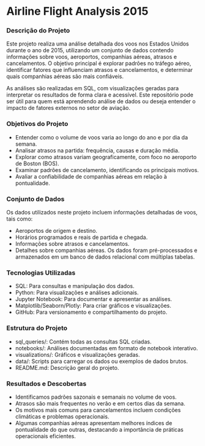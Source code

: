 # Airline Flight Analysis 2015
### Descrição do Projeto
Este projeto realiza uma análise detalhada dos voos nos Estados Unidos durante o ano de 2015, utilizando um conjunto de dados contendo informações sobre voos, aeroportos, companhias aéreas, atrasos e cancelamentos. O objetivo principal é explorar padrões no tráfego aéreo, identificar fatores que influenciam atrasos e cancelamentos, e determinar quais companhias aéreas são mais confiáveis.

As análises são realizadas em SQL, com visualizações geradas para interpretar os resultados de forma clara e acessível. Este repositório pode ser útil para quem está aprendendo análise de dados ou deseja entender o impacto de fatores externos no setor de aviação.

### Objetivos do Projeto
- Entender como o volume de voos varia ao longo do ano e por dia da semana.
- Analisar atrasos na partida: frequência, causas e duração média.
- Explorar como atrasos variam geograficamente, com foco no aeroporto de Boston (BOS).
- Examinar padrões de cancelamento, identificando os principais motivos.
- Avaliar a confiabilidade de companhias aéreas em relação à pontualidade.

### Conjunto de Dados
Os dados utilizados neste projeto incluem informações detalhadas de voos, tais como:
- Aeroportos de origem e destino.
- Horários programados e reais de partida e chegada.
- Informações sobre atrasos e cancelamentos.
- Detalhes sobre companhias aéreas.
Os dados foram pré-processados e armazenados em um banco de dados relacional com múltiplas tabelas.

### Tecnologias Utilizadas
- SQL: Para consultas e manipulação dos dados.
- Python: Para visualizações e análises adicionais.
- Jupyter Notebook: Para documentar e apresentar as análises.
- Matplotlib/Seaborn/Plotly: Para criar gráficos e visualizações.
- GitHub: Para versionamento e compartilhamento do projeto.

### Estrutura do Projeto
- sql_queries/: Contém todas as consultas SQL criadas.
- notebooks/: Análises documentadas em formato de notebook interativo.
- visualizations/: Gráficos e visualizações geradas.
- data/: Scripts para carregar os dados ou exemplos de dados brutos.
- README.md: Descrição geral do projeto.

### Resultados e Descobertas
- Identificamos padrões sazonais e semanais no volume de voos.
- Atrasos são mais frequentes no verão e em certos dias da semana.
- Os motivos mais comuns para cancelamentos incluem condições climáticas e problemas operacionais.
- Algumas companhias aéreas apresentam melhores índices de pontualidade do que outras, destacando a importância de práticas operacionais eficientes.
